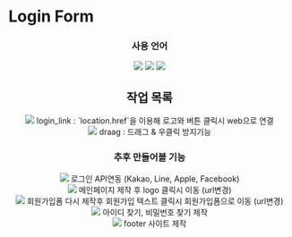 # Login Form

<div align="center">
    <h3>사용 언어</h3>
    <img src="https://img.shields.io/badge/HTML5-E34F26?style=flat&logo=HTML5&logoColor=white" />
    <img src="https://img.shields.io/badge/CSS3-1572B6?style=flat&logo=CSS3&logoColor=white" />
    <img src="https://img.shields.io/badge/JavaScript-F7DF1E?style=flat&logo=JavaScript&logoColor=white" />
    <h2>작업 목록</h2>
    <img src="https://img.shields.io/badge/Cachet-000?style=flat&logo=Cachet&logoColor=white" />
    login_link : `location.href`을 이용해 로고와 버튼 클릭시 web으로 연결<br>
    <img src="https://img.shields.io/badge/Cachet-000?style=flat&logo=Cachet&logoColor=white" /> 
    draag : 드래그 & 우클릭 방지기능
    <br>
    <h3>추후 만들어볼 기능</h3>
    <img src="https://img.shields.io/badge/Cachet-000?style=flat&logo=Cachet&logoColor=white" />
    로그인 API연동 (Kakao, Line, Apple, Facebook)<br>
    <img src="https://img.shields.io/badge/Cachet-000?style=flat&logo=Cachet&logoColor=white" />
    메인페이지 제작 후 logo 클릭시 이동 (url변경)<br>
    <img src="https://img.shields.io/badge/Cachet-000?style=flat&logo=Cachet&logoColor=white" /> 
    회원가입폼 다시 제작후 회원가입 텍스트 클릭시 회원가입폼으로 이동 (url변경)<br>
    <img src="https://img.shields.io/badge/Cachet-000?style=flat&logo=Cachet&logoColor=white" />
    아이디 찾기, 비밀번호 찾기 제작<br>
    <img src="https://img.shields.io/badge/Cachet-000?style=flat&logo=Cachet&logoColor=white" />
    footer 사이트 제작
</div>